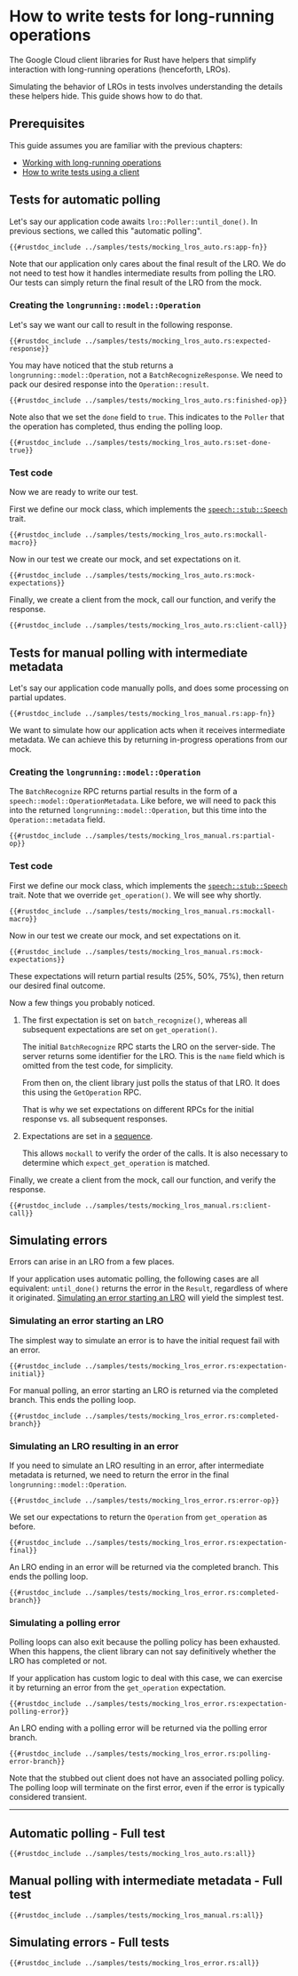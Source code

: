 <!-- 
Copyright 2025 Google LLC

Licensed under the Apache License, Version 2.0 (the "License");
you may not use this file except in compliance with the License.
You may obtain a copy of the License at

    https://www.apache.org/licenses/LICENSE-2.0

Unless required by applicable law or agreed to in writing, software
distributed under the License is distributed on an "AS IS" BASIS,
WITHOUT WARRANTIES OR CONDITIONS OF ANY KIND, either express or implied.
See the License for the specific language governing permissions and
limitations under the License.
-->

# How to write tests for long-running operations

The Google Cloud client libraries for Rust have helpers that simplify
interaction with long-running operations (henceforth, LROs).

Simulating the behavior of LROs in tests involves understanding the details
these helpers hide. This guide shows how to do that.

## Prerequisites

This guide assumes you are familiar with the previous chapters:

- [Working with long-running operations](working_with_long_running_operations.md)
- [How to write tests using a client](mock_a_client.md)

## Tests for automatic polling

Let's say our application code awaits `lro::Poller::until_done()`. In previous
sections, we called this "automatic polling".

```rust,ignore
{{#rustdoc_include ../samples/tests/mocking_lros_auto.rs:app-fn}}
```

Note that our application only cares about the final result of the LRO. We do
not need to test how it handles intermediate results from polling the LRO. Our
tests can simply return the final result of the LRO from the mock.

### Creating the `longrunning::model::Operation`

Let's say we want our call to result in the following response.

```rust,ignore
{{#rustdoc_include ../samples/tests/mocking_lros_auto.rs:expected-response}}
```

You may have noticed that the stub returns a `longrunning::model::Operation`,
not a `BatchRecognizeResponse`. We need to pack our desired response into the
`Operation::result`.

```rust,ignore
{{#rustdoc_include ../samples/tests/mocking_lros_auto.rs:finished-op}}
```

Note also that we set the `done` field to `true`. This indicates to the `Poller`
that the operation has completed, thus ending the polling loop.

```rust,ignore
{{#rustdoc_include ../samples/tests/mocking_lros_auto.rs:set-done-true}}
```

### Test code

Now we are ready to write our test.

First we define our mock class, which implements the [`speech::stub::Speech`][speech-stub] trait.

```rust,ignore
{{#rustdoc_include ../samples/tests/mocking_lros_auto.rs:mockall-macro}}
```

Now in our test we create our mock, and set expectations on it.

```rust,ignore
{{#rustdoc_include ../samples/tests/mocking_lros_auto.rs:mock-expectations}}
```

Finally, we create a client from the mock, call our function, and verify the
response.

```rust,ignore
{{#rustdoc_include ../samples/tests/mocking_lros_auto.rs:client-call}}
```

## Tests for manual polling with intermediate metadata

Let's say our application code manually polls, and does some processing on
partial updates.

```rust,ignore
{{#rustdoc_include ../samples/tests/mocking_lros_manual.rs:app-fn}}
```

We want to simulate how our application acts when it receives intermediate
metadata. We can achieve this by returning in-progress operations from our mock.

### Creating the `longrunning::model::Operation`

The `BatchRecognize` RPC returns partial results in the form of a
`speech::model::OperationMetadata`. Like before, we will need to pack this into
the returned `longrunning::model::Operation`, but this time into the
`Operation::metadata` field.

```rust,ignore
{{#rustdoc_include ../samples/tests/mocking_lros_manual.rs:partial-op}}
```

### Test code

First we define our mock class, which implements the
[`speech::stub::Speech`][speech-stub] trait. Note that we override
`get_operation()`. We will see why shortly.

```rust,ignore
{{#rustdoc_include ../samples/tests/mocking_lros_manual.rs:mockall-macro}}
```

Now in our test we create our mock, and set expectations on it.

```rust,ignore
{{#rustdoc_include ../samples/tests/mocking_lros_manual.rs:mock-expectations}}
```

These expectations will return partial results (25%, 50%, 75%), then return our
desired final outcome.

Now a few things you probably noticed.

1. The first expectation is set on `batch_recognize()`, whereas all subsequent
   expectations are set on `get_operation()`.

   The initial `BatchRecognize` RPC starts the LRO on the server-side. The
   server returns some identifier for the LRO. This is the `name` field which is
   omitted from the test code, for simplicity.

   From then on, the client library just polls the status of that LRO. It does
   this using the `GetOperation` RPC.

   That is why we set expectations on different RPCs for the initial response
   vs. all subsequent responses.

1. Expectations are set in a [sequence].

   This allows `mockall` to verify the order of the calls. It is also necessary
   to determine which `expect_get_operation` is matched.

Finally, we create a client from the mock, call our function, and verify the
response.

```rust,ignore
{{#rustdoc_include ../samples/tests/mocking_lros_manual.rs:client-call}}
```

## Simulating errors

Errors can arise in an LRO from a few places.

If your application uses automatic polling, the following cases are all
equivalent: `until_done()` returns the error in the `Result`, regardless of
where it originated.
[Simulating an error starting an LRO](#simulating-an-error-starting-an-lro)
will yield the simplest test.

### Simulating an error starting an LRO

The simplest way to simulate an error is to have the initial request fail with
an error.

```rust,ignore,noplayground
{{#rustdoc_include ../samples/tests/mocking_lros_error.rs:expectation-initial}}
```

For manual polling, an error starting an LRO is returned via the completed
branch. This ends the polling loop.

```rust,ignore,noplayground
{{#rustdoc_include ../samples/tests/mocking_lros_error.rs:completed-branch}}
```

### Simulating an LRO resulting in an error

If you need to simulate an LRO resulting in an error, after intermediate
metadata is returned, we need to return the error in the final
`longrunning::model::Operation`.

```rust,ignore,noplayground
{{#rustdoc_include ../samples/tests/mocking_lros_error.rs:error-op}}
```

We set our expectations to return the `Operation` from `get_operation` as
before.

```rust,ignore,noplayground
{{#rustdoc_include ../samples/tests/mocking_lros_error.rs:expectation-final}}
```

An LRO ending in an error will be returned via the completed branch. This ends
the polling loop.

```rust,ignore,noplayground
{{#rustdoc_include ../samples/tests/mocking_lros_error.rs:completed-branch}}
```

### Simulating a polling error

Polling loops can also exit because the polling policy has been exhausted. When
this happens, the client library can not say definitively whether the LRO has
completed or not.

If your application has custom logic to deal with this case, we can exercise it
by returning an error from the `get_operation` expectation.

```rust,ignore,noplayground
{{#rustdoc_include ../samples/tests/mocking_lros_error.rs:expectation-polling-error}}
```

An LRO ending with a polling error will be returned via the polling error
branch.

```rust,ignore,noplayground
{{#rustdoc_include ../samples/tests/mocking_lros_error.rs:polling-error-branch}}
```

Note that the stubbed out client does not have an associated polling policy. The
polling loop will terminate on the first error, even if the error is typically
considered transient.

______________________________________________________________________

## Automatic polling - Full test

```rust,ignore,noplayground
{{#rustdoc_include ../samples/tests/mocking_lros_auto.rs:all}}
```

## Manual polling with intermediate metadata - Full test

```rust,ignore,noplayground
{{#rustdoc_include ../samples/tests/mocking_lros_manual.rs:all}}
```

## Simulating errors - Full tests

```rust,ignore,noplayground
{{#rustdoc_include ../samples/tests/mocking_lros_error.rs:all}}
```

[sequence]: https://docs.rs/mockall/latest/mockall/struct.Sequence.html
[speech-stub]: https://docs.rs/google-cloud-speech-v2/latest/google_cloud_speech_v2/stub/trait.Speech.html

